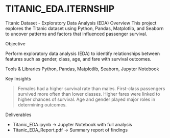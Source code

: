 # TITANIC_EDA.ITERNSHIP
 Titanic Dataset - Exploratory Data Analysis (EDA)
Overview
This project explores the Titanic dataset using Python, Pandas, Matplotlib, and Seaborn to uncover patterns and factors that influenced passenger survival.

Objective

Perform exploratory data analysis (EDA) to identify relationships between features such as gender, class, age, and fare with survival outcomes.

Tools & Libraries
Python, Pandas, Matplotlib, Seaborn, Jupyter Notebook

Key Insights
> Females had a higher survival rate than males.
> First-class passengers survived more often than lower classes.
> Higher fares were linked to higher chances of survival.
> Age and gender played major roles in determining outcomes.

 Deliverables
- Titanic_EDA.ipynb → Jupyter Notebook with full analysis
- Titanic_EDA_Report.pdf → Summary report of findings
